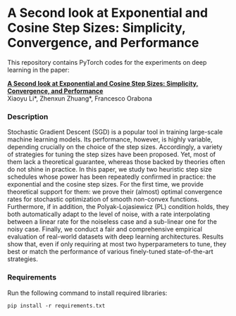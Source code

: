 # A Second look at Exponential and Cosine Step Sizes: Simplicity, Convergence, and Performance
This repository contains PyTorch codes for the experiments on deep learning in the paper:

**[A Second look at Exponential and Cosine Step Sizes: Simplicity, Convergence, and Performance](https://arxiv.org/abs/2002.05273)**  
Xiaoyu Li*, Zhenxun Zhuang*, Francesco Orabona

### Description
Stochastic Gradient Descent (SGD) is a popular tool in training large-scale machine learning models. Its performance, however, is highly variable, depending crucially on the choice of the step sizes. Accordingly, a variety of strategies for tuning the step sizes have been proposed. Yet, most of them lack a theoretical guarantee, whereas those backed by theories often do not shine in practice. In this paper, we study two heuristic step size schedules whose power has been repeatedly confirmed in practice: the exponential and the cosine step sizes. For the first time, we provide theoretical support for them: we prove their (almost) optimal convergence rates for stochastic optimization of smooth non-convex functions. Furthermore, if in addition, the Polyak-Lojasiewicz (PL) condition holds, they both automatically adapt to the level of noise, with a rate interpolating between a linear rate for the noiseless case and a sub-linear one for the noisy case. Finally, we conduct a fair and comprehensive empirical evaluation of real-world datasets with deep learning architectures. Results show that, even if only requiring at most two hyperparameters to tune, they best or match the performance of various finely-tuned state-of-the-art strategies.

### Requirements
Run the following command to install required libraries:
```
pip install -r requirements.txt
```
